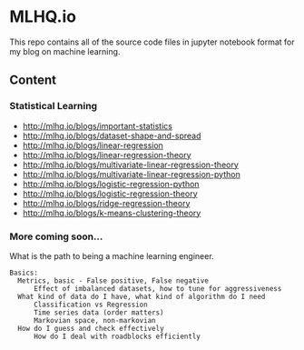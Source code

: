 # MLHQ.io

This repo contains all of the source code files in jupyter notebook format for my blog on machine learning.

## Content

### Statistical Learning
  * http://mlhq.io/blogs/important-statistics
  * http://mlhq.io/blogs/dataset-shape-and-spread
  * http://mlhq.io/blogs/linear-regression
  * http://mlhq.io/blogs/linear-regression-theory
  * http://mlhq.io/blogs/multivariate-linear-regression-theory
  * http://mlhq.io/blogs/multivariate-linear-regression-python
  * http://mlhq.io/blogs/logistic-regression-python
  * http://mlhq.io/blogs/logistic-regression-theory
  * http://mlhq.io/blogs/ridge-regression-theory
  * http://mlhq.io/blogs/k-means-clustering-theory

### More coming soon...

What is the path to being a machine learning engineer.
```
Basics:
  Metrics, basic - False positive, False negative
      Effect of imbalanced datasets, how to tune for aggressiveness
  What kind of data do I have, what kind of algorithm do I need
      Classification vs Regression
      Time series data (order matters)
      Markovian space, non-markovian
  How do I guess and check effectively
      How do I deal with roadblocks efficiently
```
